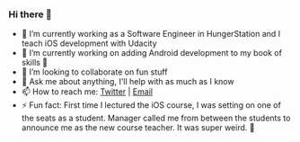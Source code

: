 ### Hi there 👋

- 🔭 I’m currently working as a Software Engineer in HungerStation and I teach iOS development with Udacity
- 🌱 I’m currently working on adding Android development to my book of skills 📔 
- 👯 I’m looking to collaborate on fun stuff
- 💬 Ask me about anything, I'll help with as much as I know
- 📫 How to reach me: [Twitter](https://twitter.com/_atahhan) | [Email](mailto:amr.tahhan@gmail.com)
- ⚡ Fun fact: First time I lectured the iOS course, I was setting on one of the seats as a student. Manager called me from between the students to announce me as the new course teacher. It was super weird. 😬
